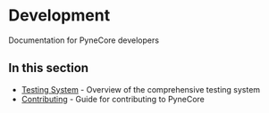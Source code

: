 <!--
---
weight: 1100
title: "Development"
description: "Documentation for PyneCore developers"
icon: "engineering"
date: "2025-03-31"
lastmod: "2025-03-31"
draft: false
toc: true
categories: ["Development"]
tags: ["development", "contributing", "testing", "documentation"]
---
-->

# Development

Documentation for PyneCore developers

## In this section

- [Testing System](./testing-system.md) - Overview of the comprehensive testing system
- [Contributing](./contributing.md) - Guide for contributing to PyneCore
